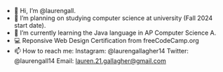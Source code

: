 - 👋 Hi, I’m @laurengall.
- 👀 I’m planning on studying computer science at university (Fall 2024 start date). 
- 🌱 I’m currently learning the Java language in AP Computer Science A.
- 💻 Reponsive Web Design Certification from freeCodeCamp.org
- 📫 How to reach me: 
Instagram: @laurengallagher14
Twitter: @laurengall14
Email: lauren.21.gallagher@gmail.com

<!---
laurengall/laurengall is a ✨ special ✨ repository because its `README.md` (this file) appears on your GitHub profile.
You can click the Preview link to take a look at your changes.
--->
